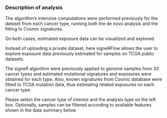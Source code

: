 ### Description of analysis

The algorithm’s intensive computations were performed previously for the dataset from each cancer type, running both the de novo analysis and the fitting to Cosmic signatures. 

On both cases, estimated exposure data can be visualized and explored. 

Instead of uploading a private dataset, here signeRFlow allows the user to explore exposure data previously estimated for samples on TCGA public datasets. 

The signeR algorithm were previously applied to genome samples from 33 cancer types and estimated mutational signatures and exposures   were obtained for each type. Also, known signatures from Cosmic database were fitted to TCGA mutation data, thus estimating related exposures on each cancer type. 

Please select the cancer type of interest and the analysis type on the left box. Optionally, samples can be filtered according to available features shown in the data summary below.